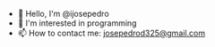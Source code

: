- 👋 Hello, I'm @ijosepedro
- 👀 I'm interested in programming
- 📫 How to contact me: josepedrod325@gmail.com

<!---C++ JavaScript Python
React Django Flutter
MySQL SQLite
Git
ijosepedro/ijosepedro is a ✨ special ✨ repository because its `README.md` (this file) appears on your GitHub profile.
You can click the Preview link to take a look at your changes.
--->
